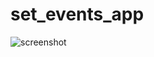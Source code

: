 # set_events_app

![screenshot](https://github.com/sbis04/events_demo/raw/master/screenshot/event.gif)
